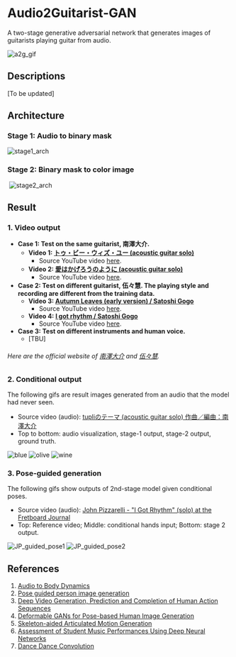 # Audio2Guitarist-GAN
A two-stage generative adversarial network that generates images of guitarists playing guitar from audio.

![a2g_gif](https://github.com/shaoanlu/Audio2Guitarist-GAN/raw/master/readme_ims/a2g_gif010203.gif)

## Descriptions
  [To be updated]

## Architecture
### Stage 1: Audio to binary mask  
  ![stage1_arch](https://github.com/shaoanlu/Audio2Guitarist-GAN/raw/master/readme_ims/stage1_arch.jpg)
### Stage 2: Binary mask to color image
  ![stage2_arch](https://github.com/shaoanlu/Audio2Guitarist-GAN/raw/master/readme_ims/stage2_arch.jpg)
  
## Result

### 1. Video output
  - **Case 1: Test on the same guitarist, 南澤大介.**
    - **Video 1: [トゥ・ビー・ウィズ・ユー (acoustic guitar solo)](https://drive.google.com/open?id=1GnDKuxnZTCC5_23AyzVGp0hmlylGojnI)**
      - Source YouTube video [here](https://www.youtube.com/watch?v=23nEZocwINo).
    - **Video 2: [愛はかげろうのように (acoustic guitar solo)](https://drive.google.com/open?id=1WWVdGX-XQsl48tGQaQR0b64BNxCNq6cv)**
      - Source YouTube video [here](https://www.youtube.com/watch?v=fh879tYOsYc).
  - **Case 2: Test on different guitarist, 伍々慧. The playing style and recording are different from the training data.**
    - **Video 3: [Autumn Leaves (early version) / Satoshi Gogo](https://drive.google.com/open?id=1txtLXhXmdtCV2qE5cReXLJqNQkbdRBtv)**
      - Source YouTube video [here](https://www.youtube.com/watch?v=F1nFu1lE9Hg).
    - **Video 4: [I got rhythm / Satoshi Gogo](https://drive.google.com/open?id=17JAQCfWU-gkzGDo4dQ0O9OBNr0-BqfIO)**
      - Source YouTube video [here](https://www.youtube.com/watch?v=44g26JcKqHM).
  - **Case 3: Test on different instruments and human voice.**
    - [TBU]
      
###### Here are the official website of [南澤大介](http://www.bsvmusic.com) and [伍々慧](https://www.gogosatoshi.com).

### 2. Conditional output
The following gifs are result images generated from an audio that the model had never seen. 
  - Source video (audio): [tupliのテーマ (acoustic guitar solo) 作曲／編曲：南澤大介](https://www.youtube.com/watch?v=ApbNNhVVsG8)
  - Top to bottom: audio visualization, stage-1 output, stage-2 output, ground truth.

![blue](https://www.dropbox.com/s/3atfluro1piv5dl/tupli_blue_audiovis.gif?raw=1) ![olive](https://www.dropbox.com/s/85s4pxthxp2djlp/tupli_olive_audiovis.gif?raw=1) ![wine](https://www.dropbox.com/s/6hjcq4xy4ctkd11/tupli_wine_audiovis.gif?raw=1)

### 3. Pose-guided generation
The following gifs show outputs of 2nd-stage model given conditional poses. 
  - Source video (audio): [John Pizzarelli - "I Got Rhythm" (solo) at the Fretboard Journal](https://www.youtube.com/watch?v=vVNVJGLVFCk)
  - Top: Reference video; Middle: conditional hands input; Bottom: stage 2 output.

![JP_guided_pose1](https://www.dropbox.com/s/mldgg1yg194ntcj/jp_guided_pose_hires_01.gif?raw=1) ![JP_guided_pose2](https://www.dropbox.com/s/z1m6h7oxslysvgc/jp_guided_pose_hires_02.gif?raw=1)

## References
1. [Audio to Body Dynamics](https://arviolin.github.io/AudioBodyDynamics/)
2. [Pose guided person image generation](https://arxiv.org/abs/1705.09368)
3. [Deep Video Generation, Prediction and Completion of Human Action Sequences](https://arxiv.org/abs/1711.08682)
4. [Deformable GANs for Pose-based Human Image Generation](https://arxiv.org/abs/1801.00055)
5. [Skeleton-aided Articulated Motion Generation](https://arxiv.org/abs/1707.01058)
6. [Assessment of Student Music Performances Using Deep Neural Networks](http://www.mdpi.com/2076-3417/8/4/507)
7. [Dance Dance Convolution](https://arxiv.org/abs/1703.06891)
